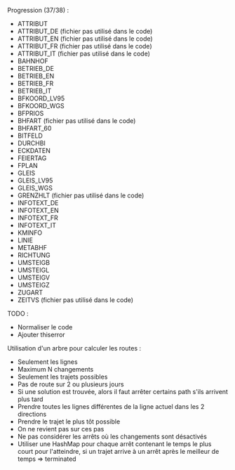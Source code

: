 Progression (37/38) :
* ATTRIBUT
* ATTRIBUT_DE (fichier pas utilisé dans le code)
* ATTRIBUT_EN (fichier pas utilisé dans le code)
* ATTRIBUT_FR (fichier pas utilisé dans le code)
* ATTRIBUT_IT (fichier pas utilisé dans le code)
* BAHNHOF
* BETRIEB_DE
* BETRIEB_EN
* BETRIEB_FR
* BETRIEB_IT
* BFKOORD_LV95
* BFKOORD_WGS
* BFPRIOS
* BHFART (fichier pas utilisé dans le code)
* BHFART_60
* BITFELD
* DURCHBI
* ECKDATEN
* FEIERTAG
* FPLAN
* GLEIS
* GLEIS_LV95
* GLEIS_WGS
* GRENZHLT (fichier pas utilisé dans le code)
* INFOTEXT_DE
* INFOTEXT_EN
* INFOTEXT_FR
* INFOTEXT_IT
* KMINFO
* LINIE
* METABHF
* RICHTUNG
* UMSTEIGB
* UMSTEIGL
* UMSTEIGV
* UMSTEIGZ
* ZUGART
* ZEITVS (fichier pas utilisé dans le code)

TODO :
* Normaliser le code
* Ajouter thiserror

Utilisation d'un arbre pour calculer les routes :
* Seulement les lignes
* Maximum N changements
* Seulement les trajets possibles
* Pas de route sur 2 ou plusieurs jours
* Si une solution est trouvée, alors il faut arrêter certains path s'ils arrivent plus tard
* Prendre toutes les lignes différentes de la ligne actuel dans les 2 directions
* Prendre le trajet le plus tôt possible
* On ne revient pas sur ces pas
* Ne pas considérer les arrêts où les changements sont désactivés
* Utiliser une HashMap pour chaque arrêt contenant le temps le plus court pour l'atteindre, si un trajet arrive à un arrêt après le meilleur de temps => terminated
